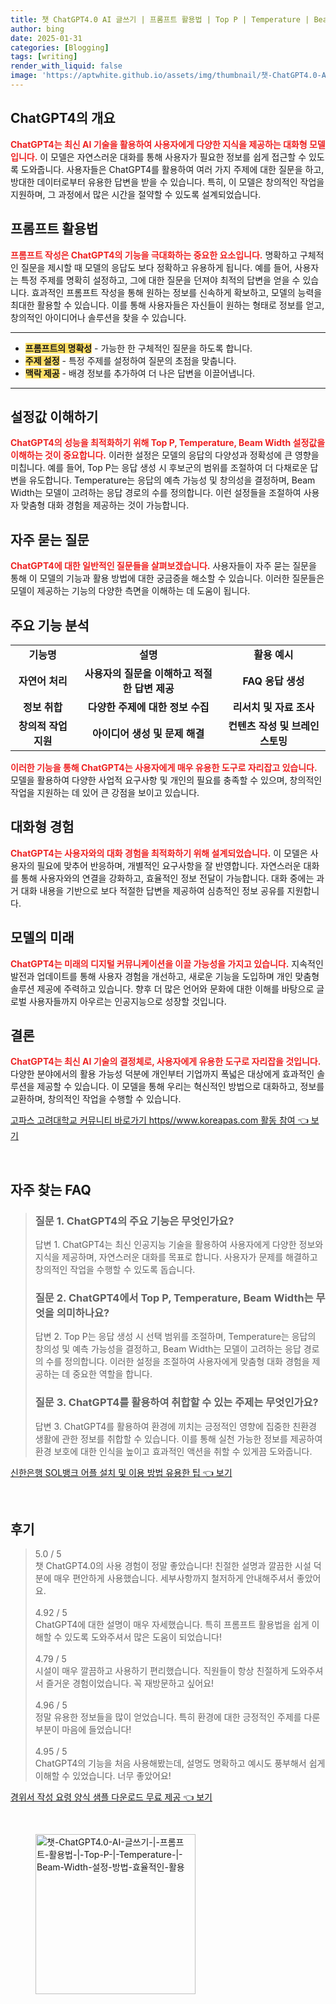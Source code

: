 ```yaml
---
title: 챗 ChatGPT4.0 AI 글쓰기 | 프롬프트 활용법 | Top P | Temperature | Beam Width 설정 방법 효율적인 활용
author: bing
date: 2025-01-31
categories: [Blogging]
tags: [writing]
render_with_liquid: false
image: 'https://aptwhite.github.io/assets/img/thumbnail/챗-ChatGPT4.0-AI-글쓰기-|-프롬프트-활용법-|-Top-P-|-Temperature-|-Beam-Width-설정-방법-효율적인-활용.webp'
---
```



<h2 id='ChatGPT4의 개요'>ChatGPT4의 개요</h2>

<p><b><span style="color: #ee2323;">ChatGPT4는 최신 AI 기술을 활용하여 사용자에게 다양한 지식을 제공하는 대화형 모델입니다.</span></b> 이 모델은 자연스러운 대화를 통해 사용자가 필요한 정보를 쉽게 접근할 수 있도록 도와줍니다. 사용자들은 ChatGPT4를 활용하여 여러 가지 주제에 대한 질문을 하고, 방대한 데이터로부터 유용한 답변을 받을 수 있습니다. 특히, 이 모델은 창의적인 작업을 지원하며, 그 과정에서 많은 시간을 절약할 수 있도록 설계되었습니다.</p>

<h2 id='프롬프트 활용법'>프롬프트 활용법</h2>

<p><b><span style="color: #ee2323;">프롬프트 작성은 ChatGPT4의 기능을 극대화하는 중요한 요소입니다.</span></b> 명확하고 구체적인 질문을 제시할 때 모델의 응답도 보다 정확하고 유용하게 됩니다. 예를 들어, 사용자는 특정 주제를 명확히 설정하고, 그에 대한 질문을 던져야 최적의 답변을 얻을 수 있습니다. 효과적인 프롬프트 작성을 통해 원하는 정보를 신속하게 확보하고, 모델의 능력을 최대한 활용할 수 있습니다. 이를 통해 사용자들은 자신들이 원하는 형태로 정보를 얻고, 창의적인 아이디어나 솔루션을 찾을 수 있습니다.</p>

<hr />

<ul>
    <li><b><span style="background-color: #ffe066;">프롬프트의 명확성</span></b> - 가능한 한 구체적인 질문을 하도록 합니다.</li>
    <li><b><span style="background-color: #ffe066;">주제 설정</span></b> - 특정 주제를 설정하여 질문의 초점을 맞춥니다.</li>
    <li><b><span style="background-color: #ffe066;">맥락 제공</span></b> - 배경 정보를 추가하여 더 나은 답변을 이끌어냅니다.</li>
</ul>

<hr />

<h2 id='설정값 이해하기'>설정값 이해하기</h2>

<p><b><span style="color: #ee2323;">ChatGPT4의 성능을 최적화하기 위해 Top P, Temperature, Beam Width 설정값을 이해하는 것이 중요합니다.</span></b> 이러한 설정은 모델의 응답의 다양성과 정확성에 큰 영향을 미칩니다. 예를 들어, Top P는 응답 생성 시 후보군의 범위를 조절하여 더 다채로운 답변을 유도합니다. Temperature는 응답의 예측 가능성 및 창의성을 결정하며, Beam Width는 모델이 고려하는 응답 경로의 수를 정의합니다. 이런 설정들을 조절하여 사용자 맞춤형 대화 경험을 제공하는 것이 가능합니다.</p>

<h2 id='자주 묻는 질문'>자주 묻는 질문</h2>

<p><b><span style="color: #ee2323;">ChatGPT4에 대한 일반적인 질문들을 살펴보겠습니다.</span></b> 사용자들이 자주 묻는 질문을 통해 이 모델의 기능과 활용 방법에 대한 궁금증을 해소할 수 있습니다. 이러한 질문들은 모델이 제공하는 기능의 다양한 측면을 이해하는 데 도움이 됩니다.</p>

<h2 id='주요 기능 분석'>주요 기능 분석</h2>

<table>
    <tr>
        <td style="text-align: center; height: 17px;"><b>기능명</b></td>
        <td style="text-align: center; height: 17px;"><b>설명</b></td>
        <td style="text-align: center; height: 17px;"><b>활용 예시</b></td>
    </tr>
    <tr>
        <td style="text-align: center; height: 17px;"><b>자연어 처리</b></td>
        <td style="text-align: center; height: 17px;"><b>사용자의 질문을 이해하고 적절한 답변 제공</b></td>
        <td style="text-align: center; height: 17px;"><b>FAQ 응답 생성</b></td>
    </tr>
    <tr>
        <td style="text-align: center; height: 17px;"><b>정보 취합</b></td>
        <td style="text-align: center; height: 17px;"><b>다양한 주제에 대한 정보 수집</b></td>
        <td style="text-align: center; height: 17px;"><b>리서치 및 자료 조사</b></td>
    </tr>
    <tr>
        <td style="text-align: center; height: 17px;"><b>창의적 작업 지원</b></td>
        <td style="text-align: center; height: 17px;"><b>아이디어 생성 및 문제 해결</b></td>
        <td style="text-align: center; height: 17px;"><b>컨텐츠 작성 및 브레인스토밍</b></td>
    </tr>
</table>

<p><b><span style="color: #ee2323;">이러한 기능을 통해 ChatGPT4는 사용자에게 매우 유용한 도구로 자리잡고 있습니다.</span></b> 모델을 활용하여 다양한 사업적 요구사항 및 개인의 필요를 충족할 수 있으며, 창의적인 작업을 지원하는 데 있어 큰 강점을 보이고 있습니다.</p>

<h2 id='대화형 경험'>대화형 경험</h2>

<p><b><span style="color: #ee2323;">ChatGPT4는 사용자와의 대화 경험을 최적화하기 위해 설계되었습니다.</span></b> 이 모델은 사용자의 필요에 맞추어 반응하며, 개별적인 요구사항을 잘 반영합니다. 자연스러운 대화를 통해 사용자와의 연결을 강화하고, 효율적인 정보 전달이 가능합니다. 대화 중에는 과거 대화 내용을 기반으로 보다 적절한 답변을 제공하여 심층적인 정보 공유를 지원합니다.</p>

<h2 id='모델의 미래'>모델의 미래</h2>

<p><b><span style="color: #ee2323;">ChatGPT4는 미래의 디지털 커뮤니케이션을 이끌 가능성을 가지고 있습니다.</span></b> 지속적인 발전과 업데이트를 통해 사용자 경험을 개선하고, 새로운 기능을 도입하며 개인 맞춤형 솔루션 제공에 주력하고 있습니다. 향후 더 많은 언어와 문화에 대한 이해를 바탕으로 글로벌 사용자들까지 아우르는 인공지능으로 성장할 것입니다.</p>

<h2 id='결론'>결론</h2>

<p><b><span style="color: #ee2323;">ChatGPT4는 최신 AI 기술의 결정체로, 사용자에게 유용한 도구로 자리잡을 것입니다.</span></b> 다양한 분야에서의 활용 가능성 덕분에 개인부터 기업까지 폭넓은 대상에게 효과적인 솔루션을 제공할 수 있습니다. 이 모델을 통해 우리는 혁신적인 방법으로 대화하고, 정보를 교환하며, 창의적인 작업을 수행할 수 있습니다.</p>


<p><a class="click-button" title="고파스 고려대학교 커뮤니티 바로가기 https//www.koreapas.com 활동 참여" href="https://aptwhite.github.io/posts/%EA%B3%A0%ED%8C%8C%EC%8A%A4-%EA%B3%A0%EB%A0%A4%EB%8C%80%ED%95%99%EA%B5%90-%EC%BB%A4%EB%AE%A4%EB%8B%88%ED%8B%B0-%EB%B0%94%EB%A1%9C%EA%B0%80%EA%B8%B0-httpswww.koreapas.com-%ED%99%9C%EB%8F%99-%EC%B0%B8%EC%97%AC/" rel="dofollow">고파스 고려대학교 커뮤니티 바로가기 https//www.koreapas.com 활동 참여 👈 보기</a></p><br>
<h2 id='자주_찾는_FAQ'>자주 찾는 FAQ</h2>
<div itemscope="" itemtype="https://schema.org/FAQPage"> 
<blockquote> 
<div itemscope="" itemprop="mainEntity" itemtype="https://schema.org/Question"> 
<h3 itemprop="name">질문 1. ChatGPT4의 주요 기능은 무엇인가요?</h3> 
<div itemscope="" itemprop="acceptedAnswer" itemtype="https://schema.org/Answer"> 
<span itemprop="text"> 
<p>답변 1. ChatGPT4는 최신 인공지능 기술을 활용하여 사용자에게 다양한 정보와 지식을 제공하며, 자연스러운 대화를 목표로 합니다. 사용자가 문제를 해결하고 창의적인 작업을 수행할 수 있도록 돕습니다.</p> 
</span> 
</div> 
</div> 

<div itemscope="" itemprop="mainEntity" itemtype="https://schema.org/Question"> 
<h3 itemprop="name">질문 2. ChatGPT4에서 Top P, Temperature, Beam Width는 무엇을 의미하나요?</h3> 
<div itemscope="" itemprop="acceptedAnswer" itemtype="https://schema.org/Answer"> 
<span itemprop="text"> 
<p>답변 2. Top P는 응답 생성 시 선택 범위를 조절하며, Temperature는 응답의 창의성 및 예측 가능성을 결정하고, Beam Width는 모델이 고려하는 응답 경로의 수를 정의합니다. 이러한 설정을 조절하여 사용자에게 맞춤형 대화 경험을 제공하는 데 중요한 역할을 합니다.</p> 
</span> 
</div> 
</div> 

<div itemscope="" itemprop="mainEntity" itemtype="https://schema.org/Question"> 
<h3 itemprop="name">질문 3. ChatGPT4를 활용하여 취합할 수 있는 주제는 무엇인가요?</h3> 
<div itemscope="" itemprop="acceptedAnswer" itemtype="https://schema.org/Answer"> 
<span itemprop="text"> 
<p>답변 3. ChatGPT4를 활용하여 환경에 끼치는 긍정적인 영향에 집중한 친환경 생활에 관한 정보를 취합할 수 있습니다. 이를 통해 실천 가능한 정보를 제공하여 환경 보호에 대한 인식을 높이고 효과적인 액션을 취할 수 있게끔 도와줍니다.</p> 
</span> 
</div> 
</div> 
</blockquote> 
</div>
<p><a class="click-button" title="신한은행 SOL뱅크 어플 설치 및 이용 방법 유용한 팁" href="https://aptwhite.github.io/posts/%EC%8B%A0%ED%95%9C%EC%9D%80%ED%96%89-SOL%EB%B1%85%ED%81%AC-%EC%96%B4%ED%94%8C-%EC%84%A4%EC%B9%98-%EB%B0%8F-%EC%9D%B4%EC%9A%A9-%EB%B0%A9%EB%B2%95-%EC%9C%A0%EC%9A%A9%ED%95%9C-%ED%8C%81/" rel="dofollow">신한은행 SOL뱅크 어플 설치 및 이용 방법 유용한 팁 👈 보기</a></p><br>
<h2 id='후기'>후기</h2>
<div itemscope itemtype="https://schema.org/Product">
  <blockquote>
  <div itemprop="review" itemscope itemtype="https://schema.org/Review">
      <div itemprop="reviewRating" itemscope itemtype="https://schema.org/Rating"> <span itemprop="ratingValue">5.0</span> / <span itemprop="bestRating">5</span> </div>
      <span itemprop="reviewBody">챗 ChatGPT4.0의 사용 경험이 정말 좋았습니다! 친절한 설명과 깔끔한 시설 덕분에 매우 편안하게 사용했습니다. 세부사항까지 철저하게 안내해주셔서 좋았어요.</span>
  </div>
  <br>
  <div itemprop="review" itemscope itemtype="https://schema.org/Review">
      <div itemprop="reviewRating" itemscope itemtype="https://schema.org/Rating"> <span itemprop="ratingValue">4.92</span> / <span itemprop="bestRating">5</span> </div>
      <span itemprop="reviewBody">ChatGPT4에 대한 설명이 매우 자세했습니다. 특히 프롬프트 활용법을 쉽게 이해할 수 있도록 도와주셔서 많은 도움이 되었습니다!</span>
  </div>
  <br>
  <div itemprop="review" itemscope itemtype="https://schema.org/Review">
      <div itemprop="reviewRating" itemscope itemtype="https://schema.org/Rating"> <span itemprop="ratingValue">4.79</span> / <span itemprop="bestRating">5</span> </div>
      <span itemprop="reviewBody">시설이 매우 깔끔하고 사용하기 편리했습니다. 직원들이 항상 친절하게 도와주셔서 즐거운 경험이었습니다. 꼭 재방문하고 싶어요!</span>
  </div>
  <br>
  <div itemprop="review" itemscope itemtype="https://schema.org/Review">
      <div itemprop="reviewRating" itemscope itemtype="https://schema.org/Rating"> <span itemprop="ratingValue">4.96</span> / <span itemprop="bestRating">5</span> </div>
      <span itemprop="reviewBody">정말 유용한 정보들을 많이 얻었습니다. 특히 환경에 대한 긍정적인 주제를 다룬 부분이 마음에 들었습니다!</span>
  </div>
  <br>
  <div itemprop="review" itemscope itemtype="https://schema.org/Review">
      <div itemprop="reviewRating" itemscope itemtype="https://schema.org/Rating"> <span itemprop="ratingValue">4.95</span> / <span itemprop="bestRating">5</span> </div>
      <span itemprop="reviewBody">ChatGPT4의 기능을 처음 사용해봤는데, 설명도 명확하고 예시도 풍부해서 쉽게 이해할 수 있었습니다. 너무 좋았어요!</span>
  </div>
</blockquote>
</div>
<p><a class="click-button" title="경위서 작성 요령 양식 샘플 다운로드 무료 제공" href="https://aptwhite.github.io/posts/%EA%B2%BD%EC%9C%84%EC%84%9C-%EC%9E%91%EC%84%B1-%EC%9A%94%EB%A0%B9-%EC%96%91%EC%8B%9D-%EC%83%98%ED%94%8C-%EB%8B%A4%EC%9A%B4%EB%A1%9C%EB%93%9C-%EB%AC%B4%EB%A3%8C-%EC%A0%9C%EA%B3%B5/" rel="dofollow">경위서 작성 요령 양식 샘플 다운로드 무료 제공 👈 보기</a></p><br>
<figure class="image"><img src="https://aptwhite.github.io/assets/img/thumbnail/챗-ChatGPT4.0-AI-글쓰기-|-프롬프트-활용법-|-Top-P-|-Temperature-|-Beam-Width-설정-방법-효율적인-활용.webp" alt="챗-ChatGPT4.0-AI-글쓰기-|-프롬프트-활용법-|-Top-P-|-Temperature-|-Beam-Width-설정-방법-효율적인-활용" width="256" height="256"></figure>